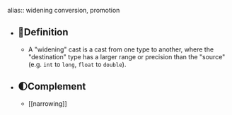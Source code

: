 alias:: widening conversion, promotion

- ## 📝Definition
	- A "widening" cast is a cast from one type to another, where the "destination" type has a larger range or precision than the "source" (e.g. `int` to `long`, `float` to `double`).
- ## 🌓Complement
	- [[narrowing]]